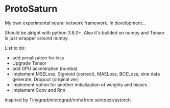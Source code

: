 # ProtoSaturn
My own experimental neural network framework. In development...

Should be alright with python 3.8.0+. Also it's builded on numpy and Tensor is just wrapper around numpy.

List to do:
- add penalization for loss
- Upgrade Tensor
- add GPU acceleration (numba)
- implement MSELoss, Sigmoid (correct), MAELoss, BCELoss, sine data generate, Dropout (original ver)
- implement option for another initialization of weights and biases
- implement Conv and Rnn

inspired by Tinygrad/micrograd/nnfs(from sentdex)/pytorch
